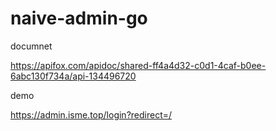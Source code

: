 # naive-admin-go

documnet 

https://apifox.com/apidoc/shared-ff4a4d32-c0d1-4caf-b0ee-6abc130f734a/api-134496720

demo

https://admin.isme.top/login?redirect=/